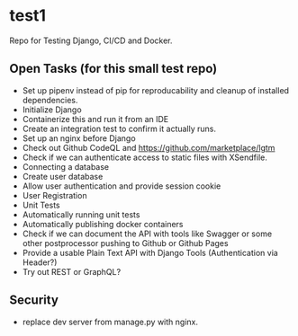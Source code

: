 # test1
Repo for Testing Django, CI/CD and Docker.

## Open Tasks (for this small test repo)

* Set up pipenv instead of pip for reproducability and cleanup of installed dependencies.
* Initialize Django
* Containerize this and run it from an IDE
* Create an integration test to confirm it actually runs.
* Set up an nginx before Django
* Check out Github CodeQL and https://github.com/marketplace/lgtm
* Check if we can authenticate access to static files with XSendfile.
* Connecting a database
* Create user database
* Allow user authentication and provide session cookie
* User Registration
* Unit Tests
* Automatically running unit tests
* Automatically publishing docker containers
* Check if we can document the API with tools like Swagger or some other postprocessor pushing to Github or Github Pages
* Provide a usable Plain Text API with Django Tools (Authentication via Header?)
* Try out REST or GraphQL?

## Security

* replace dev server from manage.py with nginx.
